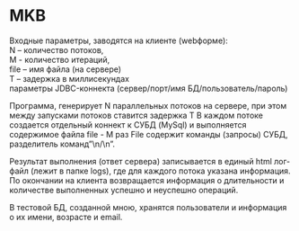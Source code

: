 # MKB
Входные параметры, заводятся на клиенте (webформе): <br />
N – количество потоков, <br />
M - количество итераций, <br />
file – имя файла (на сервере) <br />
T – задержка в миллисекундах <br />
параметры JDBC-коннекта (сервер/порт/имя БД/пользователь/пароль)  <br />

Программа,  генерирует N параллельных потоков на сервере, при этом между запусками потоков ставится задержка T
В каждом потоке создается отдельный коннект к СУБД (MySql) и выполняется содержимое файла file - M раз
File содержит команды (запросы) СУБД, разделитель  команд”\n/\n”.

Результат выполнения (ответ сервера) записывается в единый html лог-файл (лежит в папке logs), где для каждого потока указана информация.
По окончании на клиента возвращается информация о длительности и количестве выполненных успешно и неуспешно операций.

В тестовой БД, созданной мною, хранятся пользователи и информация о их имени, возрасте и email.
